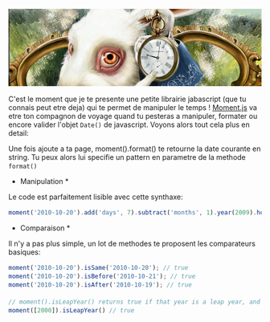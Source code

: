 <markdown>

![Moment.js](images/moment.png)

C'est le moment que je te presente une petite librairie jabascript (que tu connais peut etre deja) qui te permet de manipuler le temps ! [Moment.js](http://momentjs.com/) va etre ton compagnon de voyage quand tu pesteras a manipuler, formater ou encore valider l'objet `Date()` de javascript. Voyons alors tout cela plus en detail:

Une fois ajoute a ta page, moment().format() te retourne la date courante en string. Tu peux alors lui specifie un pattern en parametre de la methode `format()`

* Manipulation *

Le code est parfaitement lisible avec cette synthaxe:

```javascript
moment('2010-10-20').add('days', 7).subtract('months', 1).year(2009).hours(0).minutes(0).seconds(0);
```

* Comparaison *

Il n'y a pas plus simple, un lot de methodes te proposent les comparateurs basiques:

```javascript
moment('2010-10-20').isSame('2010-10-20'); // true
moment('2010-10-20').isBefore('2010-10-21'); // true
moment('2010-10-20').isAfter('2010-10-19'); // true

// moment().isLeapYear() returns true if that year is a leap year, and false if it is not.
moment([2000]).isLeapYear() // true
```
</markdown>